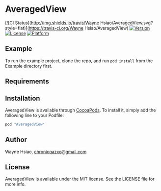 # AveragedView

[![CI Status](http://img.shields.io/travis/Wayne Hsiao/AveragedView.svg?style=flat)](https://travis-ci.org/Wayne Hsiao/AveragedView)
[![Version](https://img.shields.io/cocoapods/v/AveragedView.svg?style=flat)](http://cocoapods.org/pods/AveragedView)
[![License](https://img.shields.io/cocoapods/l/AveragedView.svg?style=flat)](http://cocoapods.org/pods/AveragedView)
[![Platform](https://img.shields.io/cocoapods/p/AveragedView.svg?style=flat)](http://cocoapods.org/pods/AveragedView)

## Example

To run the example project, clone the repo, and run `pod install` from the Example directory first.

## Requirements

## Installation

AveragedView is available through [CocoaPods](http://cocoapods.org). To install
it, simply add the following line to your Podfile:

```ruby
pod "AveragedView"
```

## Author

Wayne Hsiao, chronicqazxc@gmail.com

## License

AveragedView is available under the MIT license. See the LICENSE file for more info.
